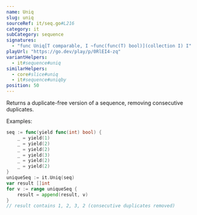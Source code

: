 ```yaml
---
name: Uniq
slug: uniq
sourceRef: it/seq.go#L216
category: it
subCategory: sequence
signatures:
  - "func Uniq[T comparable, I ~func(func(T) bool)](collection I) I"
playUrl: "https://go.dev/play/p/0RlEI4-zq"
variantHelpers:
  - it#sequence#uniq
similarHelpers:
  - core#slice#uniq
  - it#sequence#uniqby
position: 50
---
```


Returns a duplicate-free version of a sequence, removing consecutive duplicates.

Examples:

```go
seq := func(yield func(int) bool) {
    _ = yield(1)
    _ = yield(2)
    _ = yield(2)
    _ = yield(3)
    _ = yield(2)
    _ = yield(2)
}
uniqueSeq := it.Uniq(seq)
var result []int
for v := range uniqueSeq {
    result = append(result, v)
}
// result contains 1, 2, 3, 2 (consecutive duplicates removed)
```